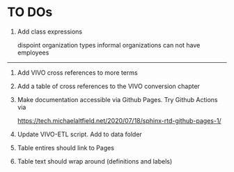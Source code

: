 # TO DOs
   
1. Add class expressions

    dispoint organization types
    informal organizations can not have employees

---

1.  Add VIVO cross references to more terms

1.  Add a table of cross references to the VIVO conversion chapter

1.  Make documentation accessible via Github Pages.  Try Github Actions via

    https://tech.michaelaltfield.net/2020/07/18/sphinx-rtd-github-pages-1/

1.  Update VIVO-ETL script.   Add to data folder

1.  Table entires should link to Pages

1.  Table text should wrap around (definitions and labels)

    
    